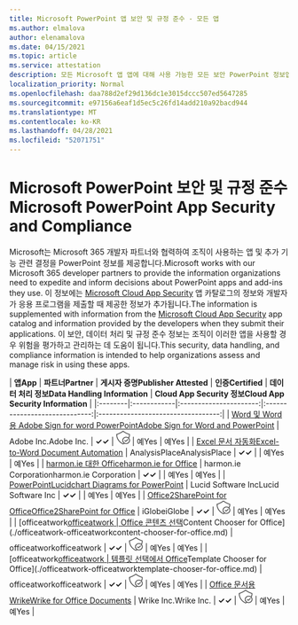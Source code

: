 ```yaml
---
title: Microsoft PowerPoint 앱 보안 및 규정 준수 - 모든 앱
ms.author: elmalova
author: elenamalova
ms.date: 04/15/2021
ms.topic: article
ms.service: attestation
description: 모든 Microsoft 앱 앱에 대해 사용 가능한 모든 보안 PowerPoint 정보입니다.
localization_priority: Normal
ms.openlocfilehash: daa788d2ef29d136dc1e3015dccc507ed5647285
ms.sourcegitcommit: e97156a6eaf1d5ec5c26fd14add210a92bacd944
ms.translationtype: MT
ms.contentlocale: ko-KR
ms.lasthandoff: 04/28/2021
ms.locfileid: "52071751"
---
```

# <a name="microsoft-powerpoint-app-security-and-compliance"></a><span data-ttu-id="a0fe6-103">Microsoft PowerPoint 보안 및 규정 준수</span><span class="sxs-lookup"><span data-stu-id="a0fe6-103">Microsoft PowerPoint App Security and Compliance</span></span>

<span data-ttu-id="a0fe6-104">Microsoft는 Microsoft 365 개발자 파트너와 협력하여 조직이 사용하는 앱 및 추가 기능 관련 결정을 PowerPoint 정보를 제공합니다.</span><span class="sxs-lookup"><span data-stu-id="a0fe6-104">Microsoft works with our Microsoft 365 developer partners to provide the information organizations need to expedite and inform decisions about PowerPoint apps and add-ins they use.</span></span> <span data-ttu-id="a0fe6-105">이 정보에는 [Microsoft Cloud App Security](https://www.microsoft.com/en-us/enterprise-mobility-security/cloud-app-security) 앱 카탈로그의 정보와 개발자가 응용 프로그램을 제출할 때 제공한 정보가 추가됩니다.</span><span class="sxs-lookup"><span data-stu-id="a0fe6-105">The information is supplemented with information from the [Microsoft Cloud App Security](https://www.microsoft.com/en-us/enterprise-mobility-security/cloud-app-security) app catalog and information provided by the developers when they submit their applications.</span></span> <span data-ttu-id="a0fe6-106">이 보안, 데이터 처리 및 규정 준수 정보는 조직이 이러한 앱을 사용할 경우 위험을 평가하고 관리하는 데 도움이 됩니다.</span><span class="sxs-lookup"><span data-stu-id="a0fe6-106">This security, data handling, and compliance information is intended to help organizations assess and manage risk in using these apps.</span></span>

| <span data-ttu-id="a0fe6-107">**앱**</span><span class="sxs-lookup"><span data-stu-id="a0fe6-107">**App**</span></span> | <span data-ttu-id="a0fe6-108">**파트너**</span><span class="sxs-lookup"><span data-stu-id="a0fe6-108">**Partner**</span></span> | <span data-ttu-id="a0fe6-109">**게시자 증명**</span><span class="sxs-lookup"><span data-stu-id="a0fe6-109">**Publisher Attested**</span></span> | <span data-ttu-id="a0fe6-110">**인증**</span><span class="sxs-lookup"><span data-stu-id="a0fe6-110">**Certified**</span></span> | <span data-ttu-id="a0fe6-111">**데이터 처리 정보**</span><span class="sxs-lookup"><span data-stu-id="a0fe6-111">**Data Handling Information**</span></span> | <span data-ttu-id="a0fe6-112">**Cloud App Security 정보**</span><span class="sxs-lookup"><span data-stu-id="a0fe6-112">**Cloud App Security Information**</span></span> |
|:--------|:------------|:----------------------:|:-----------------------------:|:----------------------------------:|
| [<span data-ttu-id="a0fe6-113">Word 및 Word용 Adobe Sign for word PowerPoint</span><span class="sxs-lookup"><span data-stu-id="a0fe6-113">Adobe Sign for Word and PowerPoint</span></span>](./adobe-inc-sign-for-word-and-powerpoint.md) | <span data-ttu-id="a0fe6-114">Adobe Inc.</span><span class="sxs-lookup"><span data-stu-id="a0fe6-114">Adobe Inc.</span></span> | <span data-ttu-id="a0fe6-115">**✓**</span><span class="sxs-lookup"><span data-stu-id="a0fe6-115">**✓**</span></span> | <img alt="Certified application badge" src="../media/certified-badge.png" height="25" width="25" /> | <span data-ttu-id="a0fe6-116">예</span><span class="sxs-lookup"><span data-stu-id="a0fe6-116">Yes</span></span> | <span data-ttu-id="a0fe6-117">예</span><span class="sxs-lookup"><span data-stu-id="a0fe6-117">Yes</span></span> |
| [<span data-ttu-id="a0fe6-118">Excel 문서 자동화</span><span class="sxs-lookup"><span data-stu-id="a0fe6-118">Excel-to-Word Document Automation</span></span>](./analysisplace-excel-to-word-document-automation.md) | <span data-ttu-id="a0fe6-119">AnalysisPlace</span><span class="sxs-lookup"><span data-stu-id="a0fe6-119">AnalysisPlace</span></span> | <span data-ttu-id="a0fe6-120">**✓**</span><span class="sxs-lookup"><span data-stu-id="a0fe6-120">**✓**</span></span> |  | <span data-ttu-id="a0fe6-121">예</span><span class="sxs-lookup"><span data-stu-id="a0fe6-121">Yes</span></span> | <span data-ttu-id="a0fe6-122">예</span><span class="sxs-lookup"><span data-stu-id="a0fe6-122">Yes</span></span> |
| [<span data-ttu-id="a0fe6-123">harmon.ie 대한 Office</span><span class="sxs-lookup"><span data-stu-id="a0fe6-123">harmon.ie for Office</span></span>](./harmonie-corporation-for-office.md) | <span data-ttu-id="a0fe6-124">harmon.ie Corporation</span><span class="sxs-lookup"><span data-stu-id="a0fe6-124">harmon.ie Corporation</span></span> | <span data-ttu-id="a0fe6-125">**✓**</span><span class="sxs-lookup"><span data-stu-id="a0fe6-125">**✓**</span></span> |  | <span data-ttu-id="a0fe6-126">예</span><span class="sxs-lookup"><span data-stu-id="a0fe6-126">Yes</span></span> | <span data-ttu-id="a0fe6-127">예</span><span class="sxs-lookup"><span data-stu-id="a0fe6-127">Yes</span></span> |
| [<span data-ttu-id="a0fe6-128">PowerPoint</span><span class="sxs-lookup"><span data-stu-id="a0fe6-128">Lucidchart Diagrams for PowerPoint</span></span>](./lucid-software-inc-lucidchart-diagrams-for-powerpoint.md) | <span data-ttu-id="a0fe6-129">Lucid Software Inc</span><span class="sxs-lookup"><span data-stu-id="a0fe6-129">Lucid Software Inc</span></span> | <span data-ttu-id="a0fe6-130">**✓**</span><span class="sxs-lookup"><span data-stu-id="a0fe6-130">**✓**</span></span> |  | <span data-ttu-id="a0fe6-131">예</span><span class="sxs-lookup"><span data-stu-id="a0fe6-131">Yes</span></span> | <span data-ttu-id="a0fe6-132">예</span><span class="sxs-lookup"><span data-stu-id="a0fe6-132">Yes</span></span> |
| [<span data-ttu-id="a0fe6-133">Office2SharePoint for Office</span><span class="sxs-lookup"><span data-stu-id="a0fe6-133">Office2SharePoint for Office</span></span>](./iglobe-office2sharepoint-for-office.md) | <span data-ttu-id="a0fe6-134">iGlobe</span><span class="sxs-lookup"><span data-stu-id="a0fe6-134">iGlobe</span></span> | <span data-ttu-id="a0fe6-135">**✓**</span><span class="sxs-lookup"><span data-stu-id="a0fe6-135">**✓**</span></span> | <img alt="Certified application badge" src="../media/certified-badge.png" height="25" width="25" /> | <span data-ttu-id="a0fe6-136">예</span><span class="sxs-lookup"><span data-stu-id="a0fe6-136">Yes</span></span> | <span data-ttu-id="a0fe6-137">예</span><span class="sxs-lookup"><span data-stu-id="a0fe6-137">Yes</span></span> |
| <span data-ttu-id="a0fe6-138">[officeatwork</span><span class="sxs-lookup"><span data-stu-id="a0fe6-138">[officeatwork</span></span> | <span data-ttu-id="a0fe6-139">Office 콘텐츠 선택](./officeatwork-officeatworkcontent-chooser-for-office.md)</span><span class="sxs-lookup"><span data-stu-id="a0fe6-139">Content Chooser for Office](./officeatwork-officeatworkcontent-chooser-for-office.md)</span></span> | <span data-ttu-id="a0fe6-140">officeatwork</span><span class="sxs-lookup"><span data-stu-id="a0fe6-140">officeatwork</span></span> | <span data-ttu-id="a0fe6-141">**✓**</span><span class="sxs-lookup"><span data-stu-id="a0fe6-141">**✓**</span></span> | <img alt="Certified application badge" src="../media/certified-badge.png" height="25" width="25" /> | <span data-ttu-id="a0fe6-142">예</span><span class="sxs-lookup"><span data-stu-id="a0fe6-142">Yes</span></span> | <span data-ttu-id="a0fe6-143">예</span><span class="sxs-lookup"><span data-stu-id="a0fe6-143">Yes</span></span> |
| <span data-ttu-id="a0fe6-144">[officeatwork</span><span class="sxs-lookup"><span data-stu-id="a0fe6-144">[officeatwork</span></span> | <span data-ttu-id="a0fe6-145">템플릿 선택에서 Office](./officeatwork-officeatworktemplate-chooser-for-office.md)</span><span class="sxs-lookup"><span data-stu-id="a0fe6-145">Template Chooser for Office](./officeatwork-officeatworktemplate-chooser-for-office.md)</span></span> | <span data-ttu-id="a0fe6-146">officeatwork</span><span class="sxs-lookup"><span data-stu-id="a0fe6-146">officeatwork</span></span> | <span data-ttu-id="a0fe6-147">**✓**</span><span class="sxs-lookup"><span data-stu-id="a0fe6-147">**✓**</span></span> | <img alt="Certified application badge" src="../media/certified-badge.png" height="25" width="25" /> | <span data-ttu-id="a0fe6-148">예</span><span class="sxs-lookup"><span data-stu-id="a0fe6-148">Yes</span></span> | <span data-ttu-id="a0fe6-149">예</span><span class="sxs-lookup"><span data-stu-id="a0fe6-149">Yes</span></span> |
| [<span data-ttu-id="a0fe6-150">Office 문서용 Wrike</span><span class="sxs-lookup"><span data-stu-id="a0fe6-150">Wrike for Office Documents</span></span>](./wrike-inc-for-office-documents.md) | <span data-ttu-id="a0fe6-151">Wrike Inc.</span><span class="sxs-lookup"><span data-stu-id="a0fe6-151">Wrike Inc.</span></span> | <span data-ttu-id="a0fe6-152">**✓**</span><span class="sxs-lookup"><span data-stu-id="a0fe6-152">**✓**</span></span> | <img alt="Certified application badge" src="../media/certified-badge.png" height="25" width="25" /> | <span data-ttu-id="a0fe6-153">예</span><span class="sxs-lookup"><span data-stu-id="a0fe6-153">Yes</span></span> | <span data-ttu-id="a0fe6-154">예</span><span class="sxs-lookup"><span data-stu-id="a0fe6-154">Yes</span></span> |
